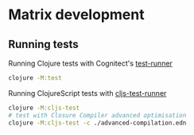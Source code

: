 # Matrix development

## Running tests

Running Clojure tests with Cognitect's
[test-runner](https://github.com/cognitect-labs/test-runner)

```sh
clojure -M:test
```

Running ClojureScript tests with
[cljs-test-runner](https://github.com/Olical/cljs-test-runner)

```sh
clojure -M:cljs-test
# test with Closure Compiler advanced optimisation
clojure -M:cljs-test -c ./advanced-compilation.edn
```
